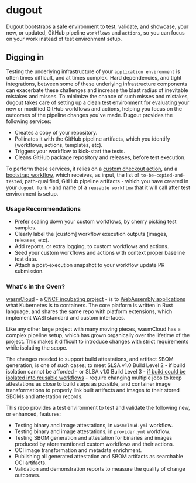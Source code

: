 # dugout

Dugout bootstraps a safe environment to test, validate, and showcase, your new, or updated, GitHub pipeline `workflows` and `actions`, so you can focus on your work instead of test environment setup.

## Digging in

Testing the underlying infrastructure of your `application environment` is often times difficult, and at times complex. Hard dependencies, and tight integrations, between some of these underlying infrastructure components can exacerbate these challenges and increase the blast radius of inevitable mistakes and misses. To minimize the chance of such misses and mistakes, dugout takes care of setting up a clean test environment for evaluating your new or modified GitHub workflows and actions, helping you focus on the outcomes of the pipeline changes you've made. Dugout provides the following services:

- Creates a copy of your repository.
- Pollinates it with the GitHub pipeline artifacts, which you identify (workflows, actions, templates, etc).
- Triggers your workflow to kick-start the tests.
- Cleans GitHub package repository and releases, before test execution.

To perform these services, it relies on a [custom checkout action](.github/actions/workflow-change-validation-checkout/action.yml), and a [bootstrap workflow](./.github/workflows/bootstrap.yml), which receives, as input, the list of `to-be-copied-and-tested`, path-qualified, GitHub pipeline artifacts - which you have created in your `dugout fork` - and name of a `reusable workflow` that it will call after test environment is setup.

### Usage Recommendations

- Prefer scaling down your custom workflows, by cherry picking test samples.
- Clearly label the [custom] workflow execution outputs (images, releases, etc).
- Add reports, or extra logging, to custom workflows and actions.
- Seed your custom workflows and actions with context proper baseline test data.
- Attach a post-execution snapshot to your workflow update PR submission.

### What's in the Oven?

[wasmCloud](https://wasmcloud.com) - a [CNCF incubating project](https://www.cncf.io/projects/wasmcloud/) - is to [WebAssembly applications](https://github.com/WebAssembly/component-model?tab=readme-ov-file) what Kubernetes is to containers. The core platform is written in Rust language, and shares the same repo with platform extensions, which implement WASI standard and custom interfaces.

Like any other large project with many moving pieces, wasmCloud has a complex pipeline setup, which has grown organically over the lifetime of the project. This makes it difficult to introduce changes with strict requirements while isolating the scope.

The changes needed to support build attestations, and artifact SBOM generation, is one of such cases; to meet SLSA v1.0 Build Level 2 - if build isolation cannot be afforded - or SLSA v1.0 Build Level 3 - [if build could be isolated into reusable workflows](https://docs.github.com/en/actions/security-for-github-actions/using-artifact-attestations/using-artifact-attestations-and-reusable-workflows-to-achieve-slsa-v1-build-level-3) - require changing multiple jobs to keep attestations as close to build steps as possible, and container image transformations to properly link built artifacts and images to their stored SBOMs and attestation records.

This repo provides a test environment to test and validate the following new, or enhanced, features:

- Testing binary and image attestations, in `wasmcloud.yml` workflow.
- Testing binary and image attestations, in `provider.yml` workflow.
- Testing SBOM generation and attestation for binaries and images produced by aforementioned custom workflows and their actions.
- OCI image transformation and metadata enrichment.
- Publishing all generated attestation and SBOM artifacts as searchable OCI artifacts.
- Validation and demonstration reports to measure the quality of change outcomes.
